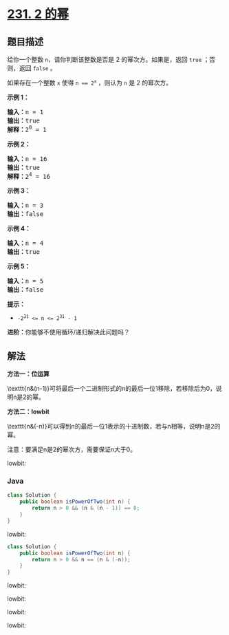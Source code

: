 # [231. 2 的幂](https://leetcode.cn/problems/power-of-two)

## 题目描述

<p>给你一个整数 <code>n</code>，请你判断该整数是否是 2 的幂次方。如果是，返回 <code>true</code> ；否则，返回 <code>false</code> 。</p>

<p>如果存在一个整数 <code>x</code> 使得 <code>n == 2<sup>x</sup></code> ，则认为 <code>n</code> 是 2 的幂次方。</p>



<p><strong>示例 1：</strong></p>

<pre>
<strong>输入：</strong>n = 1
<strong>输出：</strong>true
<strong>解释：</strong>2<sup>0</sup> = 1
</pre>

<p><strong>示例 2：</strong></p>

<pre>
<strong>输入：</strong>n = 16
<strong>输出：</strong>true
<strong>解释：</strong>2<sup>4</sup> = 16
</pre>

<p><strong>示例 3：</strong></p>

<pre>
<strong>输入：</strong>n = 3
<strong>输出：</strong>false
</pre>

<p><strong>示例 4：</strong></p>

<pre>
<strong>输入：</strong>n = 4
<strong>输出：</strong>true
</pre>

<p><strong>示例 5：</strong></p>

<pre>
<strong>输入：</strong>n = 5
<strong>输出：</strong>false
</pre>



<p><strong>提示：</strong></p>

<ul>
	<li><code>-2<sup>31</sup> <= n <= 2<sup>31</sup> - 1</code></li>
</ul>



<p><strong>进阶：</strong>你能够不使用循环/递归解决此问题吗？</p>

## 解法

**方法一：位运算**

\texttt{n\&(n-1)}可将最后一个二进制形式的n的最后一位1移除，若移除后为0，说明n是2的幂。

**方法二：lowbit**

\texttt{n\&(-n)}可以得到n的最后一位1表示的十进制数，若与n相等，说明n是2的幂。

注意：要满足n是2的幂次方，需要保证n大于0。

lowbit:

### **Java**

```java
class Solution {
    public boolean isPowerOfTwo(int n) {
        return n > 0 && (n & (n - 1)) == 0;
    }
}
```

lowbit:

```java
class Solution {
    public boolean isPowerOfTwo(int n) {
        return n > 0 && n == (n & (-n));
    }
}
```

lowbit:

lowbit:

lowbit:

lowbit:
